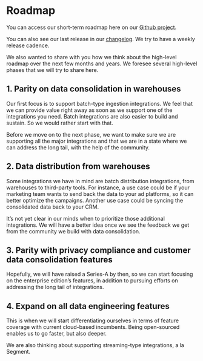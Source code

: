 # Roadmap

You can access our short-term roadmap here on our [Github project](https://github.com/airbyteio/airbyte/projects/1).

You can also see our last release in our [changelog](https://docs.airbyte.io/changelog). We try to have a weekly release cadence.

We also wanted to share with you how we think about the high-level roadmap over the next few months and years. We foresee several high-level phases that we will try to share here.

## **1. Parity on data consolidation in warehouses**

Our first focus is to support batch-type ingestion integrations. We feel that we can provide value right away as soon as we support one of the integrations you need. Batch integrations are also easier to build and sustain. So we would rather start with that.

Before we move on to the next phase, we want to make sure we are supporting all the major integrations and that we are in a state where we can address the long tail, with the help of the community.

## **2. Data distribution from warehouses**

Some integrations we have in mind are batch distribution integrations, from warehouses to third-party tools. For instance, a use case could be if your marketing team wants to send back the data to your ad platforms, so it can better optimize the campaigns. Another use case could be syncing the consolidated data back to your CRM.

It’s not yet clear in our minds when to prioritize those additional integrations. We will have a better idea once we see the feedback we get from the community we build with data consolidation.

## **3. Parity with privacy compliance and customer data consolidation features**

Hopefully, we will have raised a Series-A by then, so we can start focusing on the enterprise edition’s features, in addition to pursuing efforts on addressing the long tail of integrations.

## **4. Expand on all data engineering features**

This is when we will start differentiating ourselves in terms of feature coverage with current cloud-based incumbents. Being open-sourced enables us to go faster, but also deeper.

We are also thinking about supporting streaming-type integrations, a la Segment.

